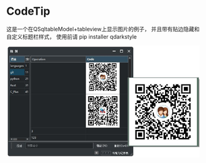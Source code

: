 # CodeTip
这是一个在QSqltableModel+tableview上显示图片的例子，
并且带有贴边隐藏和自定义标题栏样式，
使用前请 pip installer qdarkstyle

![Alt text](https://github.com/625781186/codetip/raw/master/ima/gitima.jpg)

